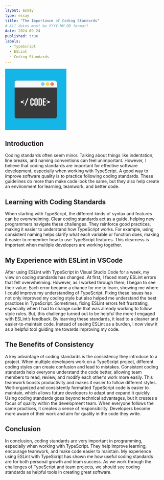 ```yaml
---
layout: essay
type: essay
title: "The Importance of Coding Standards"
# All dates must be YYYY-MM-DD format!
date: 2024-09-24
published: true
labels:
  - TypeScript
  - ESLint
  - Coding Standards
---
```


<img width="200px" class="rounded float-start pe-4" src="../img/code.webp">

## Introduction

Coding standards often seem minor. Talking about things like indentation, line breaks, and naming conventions can feel unimportant. However, I believe that coding standards are important for effective software development, especially when working with TypeScript. A good way to improve software quality is to practice following coding standards. These guidelines do more than make code look the same, but they also help create an environment for learning, teamwork, and better code.

## Learning with Coding Standards

When starting with TypeScript, the different kinds of syntax and features can be overwhelming. Clear coding standards act as a guide, helping new programmers navigate these challenges. They reinforce good practices, making it easier to understand how TypeScript works. For example, using consistent naming helps clarify what each variable or function does, making it easier to remember how to use TypeScript features. This clearness is important when multiple developers are working together.

## My Experience with ESLint in VSCode

After using ESLint with TypeScript in Visual Studio Code for a week, my view on coding standards has changed. At first, I faced many ESLint errors that felt overwhelming. However, as I worked through them, I began to see their value. Each error became a chance for me to learn, showing me where I could improve my understanding of TypeScript. Fixing these issues has not only improved my coding style but also helped me understand the best practices in TypeScript. Sometimes, fixing ESLint errors felt frustrating, especially when I had to change code that was already working to follow style rules. But, this challenge turned out to be helpful the more I engaged with ESLint’s feedback. By learning these standards, it lead to a cleaner and easier-to-maintain code. Instead of seeing ESLint as a burden, I now view it as a helpful tool guiding me towards improving my code.

## The Benefits of Consistency

A key advantage of coding standards is the consistency they introduce to a project. When multiple developers work on a TypeScript project, different coding styles can create confusion and lead to mistakes. Consistent coding standards help everyone understand the code better, allowing team members to read, review, and modify each other’s work more easily. This teamwork boosts productivity and makes it easier to follow different styles. Well-organized and consistently formatted TypeScript code is easier to maintain, which allows future developers to adapt and expand it quickly. Using coding standards goes beyond technical advantages, but it creates a focus of quality within the development team. When everyone follows the same practices, it creates a sense of responsibility. Developers become more aware of their work and aim for quality in the code they write.

## Conclusion

In conclusion, coding standards are very important in programming, especially when working with TypeScript. They help improve learning, encourage teamwork, and make code easier to maintain. My experience using ESLint with TypeScript has shown me how useful coding standards are for both personal growth and team success. As we work through the challenges of TypeScript and team projects, we should see coding standards as helpful tools in creating great software.
